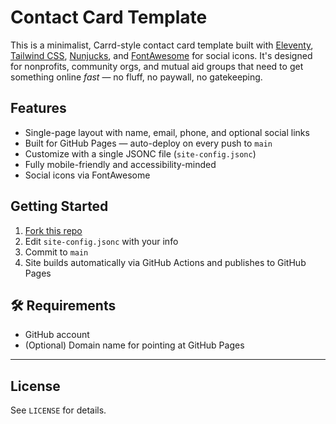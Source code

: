 # Contact Card Template

This is a minimalist, Carrd-style contact card template built with [Eleventy](https://www.11ty.dev/), [Tailwind CSS](https://tailwindcss.com/), [Nunjucks](https://mozilla.github.io/nunjucks/), and [FontAwesome](https://fontawesome.com/) for social icons. It's designed for nonprofits, community orgs, and mutual aid groups that need to get something online *fast* — no fluff, no paywall, no gatekeeping.

## Features
- Single-page layout with name, email, phone, and optional social links
- Built for GitHub Pages — auto-deploy on every push to `main`
- Customize with a single JSONC file (`site-config.jsonc`)
- Fully mobile-friendly and accessibility-minded
- Social icons via FontAwesome

## Getting Started
1. [Fork this repo](https://github.com/YOUR-ORG/contact-card-template)
2. Edit `site-config.jsonc` with your info
3. Commit to `main`
4. Site builds automatically via GitHub Actions and publishes to GitHub Pages

## 🛠️ Requirements
- GitHub account
- (Optional) Domain name for pointing at GitHub Pages

---

## License
See `LICENSE` for details.